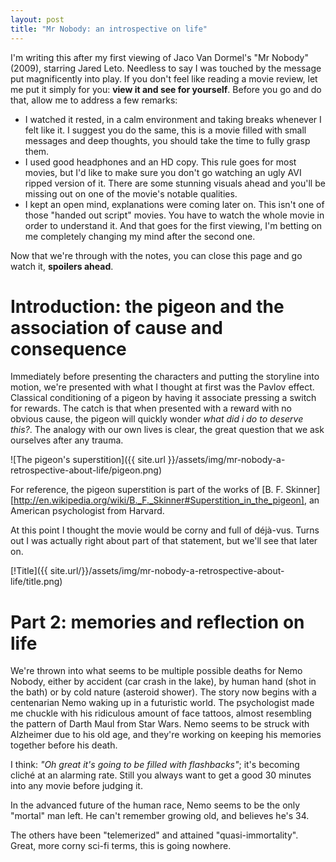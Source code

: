 ```yaml
---
layout: post
title: "Mr Nobody: an introspective on life"
---
```


I'm writing this after my first viewing of Jaco Van Dormel's "Mr Nobody"
(2009), starring Jared Leto. Needless to say I was touched by the message put
magnificently into play. If you don't feel like reading a movie review, let me
put it simply for you: **view it and see for yourself**. Before you go and do
that, allow me to address a few remarks:

- I watched it rested, in a calm environment and taking breaks whenever I felt
  like it. I suggest you do the same, this is a movie filled with small
  messages and deep thoughts, you should take the time to fully grasp them.
- I used good headphones and an HD copy. This rule goes for most movies, but
  I'd like to make sure you don't go watching an ugly AVI ripped version of it.
  There are some stunning visuals ahead and you'll be missing out on one of the
  movie's notable qualities.
- I kept an open mind, explanations were coming later on. This isn't one of
  those "handed out script" movies. You have to watch the whole movie in order
  to understand it. And that goes for the first viewing, I'm betting on me
  completely changing my mind after the second one.

Now that we're through with the notes, you can close this page and go watch it,
**spoilers ahead**.

# Introduction: the pigeon and the association of cause and consequence

Immediately before presenting the characters and putting the storyline into
motion, we're presented with what I thought at first was the Pavlov effect.
Classical conditioning of a pigeon by having it associate pressing a switch for
rewards. The catch is that when presented with a reward with no obvious cause,
the pigeon will quickly wonder *what did i do to deserve this?*. The analogy
with our own lives is clear, the great question that we ask ourselves after any
trauma.

![The pigeon's superstition]({{ site.url }}/assets/img/mr-nobody-a-retrospective-about-life/pigeon.png)

For reference, the pigeon superstition is part of the works of [B. F.
Skinner][http://en.wikipedia.org/wiki/B._F._Skinner#Superstition_in_the_pigeon],
an American psychologist from Harvard.

At this point I thought the movie would be corny and full of déjà-vus. Turns
out I was actually right about part of that statement, but we'll see that later
on.

[!Title]({{ site.url/}}/assets/img/mr-nobody-a-retrospective-about-life/title.png)

# Part 2: memories and reflection on life

We're thrown into what seems to be multiple possible deaths for Nemo Nobody,
either by accident (car crash in the lake), by human hand (shot in the bath) or
by cold nature (asteroid shower). The story now begins with a centenarian Nemo
waking up in a futuristic world. The psychologist made me chuckle with his
ridiculous amount of face tattoos, almost resembling the pattern of Darth Maul
from Star Wars. Nemo seems to be struck with Alzheimer due to his old age, and
they're working on keeping his memories together before his death.

I think: *"Oh great it's going to be filled with flashbacks"*; it's becoming
cliché at an alarming rate. Still you always want to get a good 30 minutes into
any movie before judging it.

In the advanced future of the human race, Nemo seems to be the only "mortal"
man left. He can't remember growing old, and believes he's 34.

<!-- 5:28 -->

The others have been "telemerized" and attained "quasi-immortality". Great,
more corny sci-fi terms, this is going nowhere.

